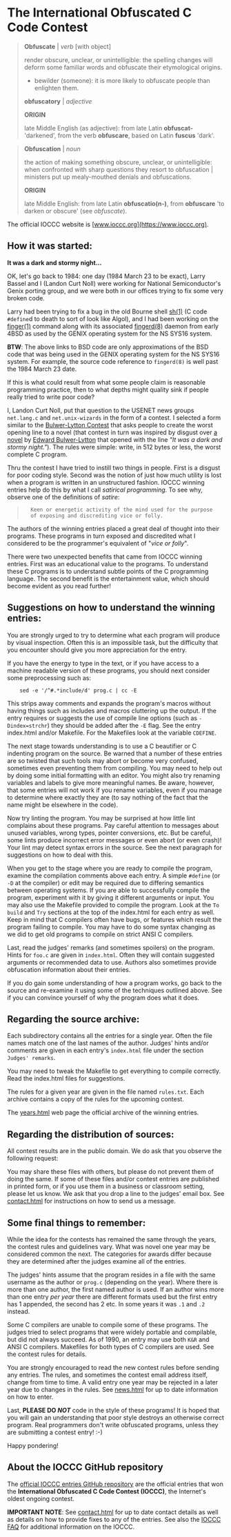 # The International Obfuscated C Code Contest


> **Obfuscate** | _verb_ [with object]
>
> render obscure, unclear, or unintelligible: the spelling changes will deform
some familiar words and obfuscate their etymological origins.
>
>    - bewilder (someone): it is more likely to obfuscate people than enlighten them.
>
>    **obfuscatory** | _adjective_
>
>   **ORIGIN**
>
>   late Middle English (as adjective): from late Latin **obfuscat-**
>   'darkened', from the verb **obfuscare**, based on Latin **fuscus** 'dark'.


> **Obfuscation** | _noun_
>
> the action of making something obscure, unclear, or unintelligible: when
confronted with sharp questions they resort to obfuscation | ministers put up
mealy-mouthed denials and obfuscations.
>
>   **ORIGIN**
>
>    late Middle English: from late Latin **obfuscatio(n-)**, from **obfuscare**
>    'to darken or obscure' (see *obfuscate*).

The official IOCCC website is [www.ioccc.org](https://www.ioccc.org).


## How it was started:

**It was a dark and stormy night...**

OK, let's go back to 1984: one day (1984 March 23 to be exact), Larry Bassel
and I (Landon Curt Noll) were working for National Semiconductor's Genix porting
group, and we were both in our offices trying to fix some very broken code.

Larry had been trying to fix a bug in
the old Bourne shell
[sh&lpar;1&rpar;](https://github.com/dank101/4.2BSD/tree/708b3890ac0c2f034f2840b5ee9125b3c83a05bc/bin/sh)
(C code `#define`d to death to sort of look like Algol),
and I had been working on the
[finger&lpar;1&rpar;](https://github.com/dank101/4.2BSD/blob/708b3890ac0c2f034f2840b5ee9125b3c83a05bc/ucb/finger.c) command
along with its associated
[fingerd&lpar;8&rpar;](https://github.com/dank101/4.3BSD-Reno/tree/master/libexec/fingerd) daemon
from early 4BSD as used by the GENIX operating system for the NS SYS16 system.

**BTW**: The above links to BSD code are only approximations of the BSD code that was being used in the GENIX operating system for the NS SYS16 system.  For example, the source code reference to `fingerd(8)` is well past the 1984 March 23 date.

If this is what could result from what some people claim is reasonable
programming practice, then to what depths might quality sink if people really
tried to write poor code?

I, Landon Curt Noll, put that question to the USENET news groups `net.lang.c`
and `net.unix-wizards` in the form of a contest.  I selected a form similar to the
[Bulwer-Lytton Contest](https://www.bulwer-lytton.com) that asks people to create the
worst opening line to a novel (that contest in turn was inspired by disgust over
[a novel](https://en.wikipedia.org/wiki/Paul_Clifford) by [Edward
Bulwer-Lytton](https://en.wikipedia.org/wiki/Edward_Bulwer-Lytton) that opened
with the line *"It was a dark and stormy night."*). The rules were simple: write,
in 512 bytes or less, the worst complete C program.

Thru the contest I have tried to instill two things in people.  First is a
disgust for poor coding style.  Second was the notion of just how much utility
is lost when a program is written in an unstructured fashion.  IOCCC winning entries
help do this by what I call *satirical programming*.  To see why, observe one of
the definitions of *satire*:

>       Keen or energetic activity of the mind used for the purpose
>       of exposing and discrediting vice or folly.

The authors of the winning entries placed a great deal of thought into their
programs.  These programs in turn exposed and discredited what I considered to
be the programmer's equivalent of "*vice or folly*".

There were two unexpected benefits that came from IOCCC winning entries.  First
was an educational value to the programs.  To understand these C programs is to
understand subtle points of the C programming language.  The second benefit is
the entertainment value, which should become evident as you read further!


## Suggestions on how to understand the winning entries:

You are strongly urged to try to determine what each program will produce by
visual inspection.  Often this is an impossible task, but the difficulty that
you encounter should give you more appreciation for the entry.

If you have the energy to type in the text, or if you have access to a machine
readable version of these programs, you should next consider some preprocessing
such as:

``` <!---sh-->
    sed -e '/^#.*include/d' prog.c | cc -E
```

This strips away comments and expands the program's macros without having things
such as includes and macros cluttering up the output.  If the entry requires or
suggests the use of compile line options (such as `-Dindex=strchr`) they should
be added after the `-E` flag. See the entry index.html and/or Makefile. For the
Makefiles look at the variable `CDEFINE`.

The next stage towards understanding is to use a C beautifier or C indenting
program on the source.  Be warned that a number of these entries are so twisted
that such tools may abort or become very confused, sometimes even preventing
them from compiling.  You may need to help out by doing some initial formatting
with an editor.  You might also try renaming variables and labels to give more
meaningful names. Be aware, however, that some entries will not work if you
rename variables, even if you manage to determine where exactly they are (to say
nothing of the fact that the name might be elsewhere in the code).

Now try linting the program.  You may be surprised at how little lint complains
about these programs.  Pay careful attention to messages about unused variables,
wrong types, pointer conversions, etc.  But be careful, some lints produce
incorrect error messages or even abort (or even crash)!  Your lint may detect
syntax errors in the source.  See the next paragraph for suggestions on how to
deal with this.

When you get to the stage where you are ready to compile the program, examine
the compilation comments above each entry.  A simple `#define` (or `-D` at the
compiler) or edit may be required due to differing semantics between operating
systems. If you are able to successfully compile the program, experiment with it
by giving it different arguments or input.  You may also use the Makefile
provided to compile the program. Look at the `To build` and `Try` sections at
the top of the index.html for each entry as well.  Keep in mind that C compilers
often have bugs, or features which result the program failing to compile.  You
may have to do some syntax changing as we did to get old programs to compile on
strict ANSI C compilers.

Last, read the judges' remarks (and sometimes spoilers) on the program.  Hints for `foo.c` are
given in `index.html`.  Often they will contain suggested arguments or
recommended data to use. Authors also sometimes provide obfuscation information
about their entries.

If you do gain some understanding of how a program works, go back to the source
and re-examine it using some of the techniques outlined above.  See if you can
convince yourself of why the program does what it does.


## Regarding the source archive:

Each subdirectory contains all the entries for a single year.  Often the file
names match one of the last names of the author.  Judges' hints and/or comments
are given in each entry's `index.html` file under the section `Judges' remarks`.

You may need to tweak the Makefile to get everything to compile correctly.  Read
the index.html files for suggestions.

The rules for a given year are given in the file named `rules.txt`.  Each
archive contains a copy of the rules for the upcoming contest.

The [years.html](years.html) web page the official archive of the winning entries.


## Regarding the distribution of sources:

All contest results are in the public domain.  We do ask that you observe the
following request:

You may share these files with others, but please do not prevent them of
doing the same.  If some of these files and/or contest entries are
published in printed form, or if you use them in a business or classroom
setting, please let us know.  We ask that you drop a line to the
judges' email box.  See [contact.html](contact.html) for instructions on
how to send us a message.


## Some final things to remember:

While the idea for the contests has remained the same through the years, the
contest rules and guidelines vary.  What was novel one year may be considered
common the next.  The categories for awards differ because they are determined
after the judges examine all of the entries.

The judges' hints assume that the program resides in a file with the same
username as the author or `prog.c` (depending on the year).  Where there is more
than one author, the first named author is used. If an author wins more than
one entry _per year_ there are different formats used but the first entry has 1
appended, the second has 2 etc. In some years it was `.1` and `.2` instead.

Some C compilers are unable to compile some of these programs.  The judges tried
to select programs that were widely portable and compilable, but did not always
succeed.  As of 1990, an entry may use both `K&R` and ANSI C compilers.
Makefiles for both types of C compilers are used.  See the contest rules for
details.

You are strongly encouraged to read the new contest rules before sending any
entries.  The rules, and sometimes the contest email address itself, change from
time to time.  A valid entry one year may be rejected in a later year due to
changes in the rules.  See [news.html](news.html) for up to
date information on how to enter.

Last, **PLEASE DO *NOT*** code in the style of these programs! It is hoped that you will
gain an understanding that poor style destroys an otherwise correct program.
Real programmers don't write obfuscated programs, unless they are submitting a
contest entry!  :-)

Happy pondering!


## About the IOCCC GitHub repository

The [official IOCCC entries GitHub repository](https://github.com/ioccc-src/winner) are the
official entries that won the **International Obfuscated C Code Contest (IOCCC)**, the
Internet's oldest ongoing contest.

**IMPORTANT NOTE**: See [contact.html](contact.html) for up to date contact details
as well as details on how to provide fixes to any of the entries.
See also the [IOCCC FAQ](faq.html) for additional information on the IOCCC.


<!--

    Copyright © 1984-2025 by Landon Curt Noll. All Rights Reserved.

    You are free to share and adapt this file under the terms of this license:

        Creative Commons Attribution-ShareAlike 4.0 International (CC BY-SA 4.0)

    For more information, see:

        https://creativecommons.org/licenses/by-sa/4.0/

-->
